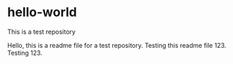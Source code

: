 # hello-world
This is a test repository

Hello, this is a readme file for a test repository. Testing this readme file 123.
Testing 123.
